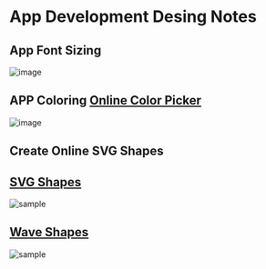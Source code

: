 # App Development Desing Notes

## App Font Sizing
![image](https://github.com/KKBUGHUNTER/Flutter/assets/91019132/51dcfcfc-e687-4bba-a26c-e76a49bd9a21)


## APP Coloring [Online Color Picker](https://color.adobe.com/create/color-wheel)
![image](https://github.com/KKBUGHUNTER/Flutter/assets/91019132/ecd0451e-ff03-4e3c-a2e5-1b146c917d97)


## Create Online SVG Shapes 
## [SVG Shapes](https://www.blobmaker.app/)
![sample](https://github.com/KKBUGHUNTER/Flutter/assets/91019132/8b1b38a5-3537-47e2-a368-758ef8fee477)

## [Wave Shapes](https://www.softr.io/tools/svg-wave-generator)
![sample](https://github.com/KKBUGHUNTER/Flutter/assets/91019132/3ac060d0-cb6e-4f03-8176-f06a0552b785)
